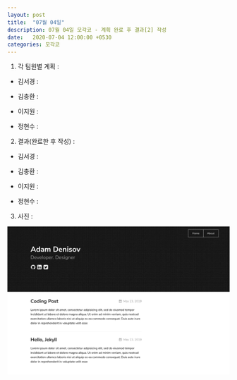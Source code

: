 ```yaml
---
layout: post
title:  "07월 04일"
description: 07월 04일 모각코 - 계획 완료 후 결과[2] 작성
date:   2020-07-04 12:00:00 +0530
categories: 모각코
---
```


1) 각 팀원별 계획 :

- 김서경 :

- 김충환 : 

- 이지원 :

- 정현수 :



2) 결과(완료한 후 작성) : 

- 김서경 :

- 김충환 : 

- 이지원 :

- 정현수 :



3) 사진 :


<img src="../screen1.png">
